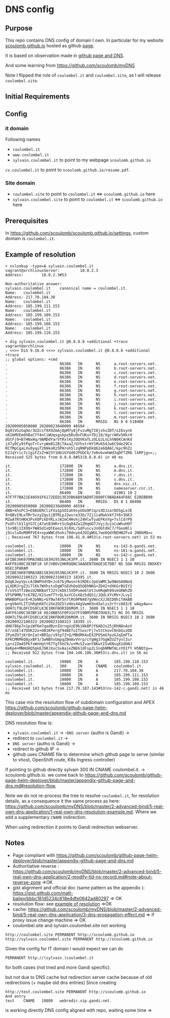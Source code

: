 # DNS config

## Purpose

This repo contains DNS config of domain I own.
In particular for my website  [scoulomb.github.io](scoulomb.github.io) hosted as github [page](https://github.com/scoulomb/scoulomb.github.io).

It is based on observation made in [github page and DNS](https://github.com/scoulomb/github-page-helm-deployer/blob/master/appendix-github-page-and-dns.md).

And some learning from https://github.com/scoulomb/myDNS

Note I flipped the role of `coulombel.it` and `coulombel.site`, as I will release `coulombel.site`.

## Initial Requirements

## Config

### it domain

Following names 
- `coulombel.it`
- `www.coulombel.it`
- `sylvain.coulombel.it`
to point to my webpage `scoulomb.github.io`

`cv.coulombel.it` to point to  `scoulomb.github.io/resume.pdf`.

### Site domain

- `coulombel.site` to point to  `coulombel.it` <=> `scoulomb.github.io` here
- `sylvain.coulombel.site` to point to `coulombel.it` <=> `scoulomb.github.io` here

## Prerequisites

In https://github.com/scoulomb/scoulomb.github.io/settings, custom domain is `coulombel.it`.

## Example of resolution 

````shell script
➤ nslookup -type=A sylvain.coulombel.it                                                                                                                                       vagrant@archlinuxServer:         10.0.2.3
Address:        10.0.2.3#53

Non-authoritative answer:
sylvain.coulombel.it    canonical name = coulombel.it.
Name:   coulombel.it
Address: 217.70.184.38
Name:   coulombel.it
Address: 185.199.111.153
Name:   coulombel.it
Address: 185.199.109.153
Name:   coulombel.it
Address: 185.199.108.153
Name:   coulombel.it
Address: 185.199.110.153

➤ dig sylvain.coulombel.it @8.8.8.8 +additional +trace                   vagrant@archlinux
; <<>> DiG 9.16.0 <<>> sylvain.coulombel.it @8.8.8.8 +additional +trace
;; global options: +cmd
.                       86386   IN      NS      a.root-servers.net.
.                       86386   IN      NS      b.root-servers.net.
.                       86386   IN      NS      c.root-servers.net.
.                       86386   IN      NS      d.root-servers.net.
.                       86386   IN      NS      e.root-servers.net.
.                       86386   IN      NS      f.root-servers.net.
.                       86386   IN      NS      g.root-servers.net.
.                       86386   IN      NS      h.root-servers.net.
.                       86386   IN      NS      i.root-servers.net.
.                       86386   IN      NS      j.root-servers.net.
.                       86386   IN      NS      k.root-servers.net.
.                       86386   IN      NS      l.root-servers.net.
.                       86386   IN      NS      m.root-servers.net.
.                       86386   IN      RRSIG   NS 8 0 518400 20200905050000 20200823040000 46594 . Dq91VGzGqOe/3UZcsf9X9ZmAjQpM7y8jFvzuMg7I8jxSv2DT/oI6synk vK1bMVEmdhBaCTY4nCiWUqsgskpxbRu9xFUKu+TDj18/XgrrARv5HkrH dGtFj9+B7HNxHq/9AMDdYarVtRxlKy2OQVKaTLzOLQJLnLhhN6KCAnKd iX7y0Cy9tPqoTrCvryWeB12BjTAxaZ/GYhstrHYlMv6SdJw6C9de29Cn RCfMpCgaLXv0yquT26NkoRz5PHroh5lzqRNPpDkQ62e6QA6C/kpc9hZz E2JqYric7c1giFZzZ+W25Y1Hb1GYUd0JPGDC6/7e0vbvmhWd3qDFTZR8 lkRPjg==;; Received 525 bytes from 8.8.8.8#53(8.8.8.8) in 40 ms

it.                     172800  IN      NS      a.dns.it.
it.                     172800  IN      NS      m.dns.it.
it.                     172800  IN      NS      r.dns.it.
it.                     172800  IN      NS      s.dns.it.
it.                     172800  IN      NS      dns.nic.it.
it.                     172800  IN      NS      nameserver.cnr.it.
it.                     86400   IN      DS      41901 10 2 47F7F7BA21E48591F6172EED13E35B66B93AD9F2880FC9BADA64F68C E28EBB90
it.                     86400   IN      RRSIG   DS 8 1 86400 20200905050000 20200823040000 46594 . dBB+khsPC3+E0AUERCliFVa1p5OIah9syUOa9PJqzsXDJzarDOSgLeJE 9+QBvI9LoTMr5vzyZqu1jBTRLpJ2wsre33b/7Zj1iaMakV4fJY6+3bK3 MZwATRtHKHJPvXOPikDYKLxJAImCHHvhjZ4HlwTyaEFKnYg+7slCdrP8 PxXFclh1lgYG7CjA7atB3HR+tScOqO4Za1ZHq6D7JVyj3ujnCuWhoH9f lSv9Bj1IXOQ+YWA5dIxQtEeezL9jRXL/SdFuscvJnOGtdkC7/fGooNli j9ivluOxM9MfVE4+spaWWCdSoki70dnyedJOIgWUL7we6QdYBEHN2Fv4 2N8kMQ==
;; Received 767 bytes from 198.41.0.4#53(a.root-servers.net) in 53 ms

coulombel.it.           10800   IN      NS      ns-142-b.gandi.net.
coulombel.it.           10800   IN      NS      ns-161-a.gandi.net.
coulombel.it.           10800   IN      NS      ns-142-c.gandi.net.
GFIBE36K070MA38B1S83H1953NGJK3FP.it. 3600 IN NSEC3 1 1 10 A4FF6100C383BF18 GFJVB6V2HKROQNC3AADEN7DAQE3E7DB7 NS SOA RRSIG DNSKEY NSEC3PARAM
GFIBE36K070MA38B1S83H1953NGJK3FP.it. 3600 IN RRSIG NSEC3 10 2 3600 20200922100323 20200823100323 18395 it. DdqKJwyVpccAJBWPd4YB+Jc67bjMwsnr6IRDEc3pUsWMC3w9NmSA0NoQ yLXDRJrgZ3i7lKk7WXhstxDgWToEUhQoQ5Q8hNKG+ZD42+dXKGrBUIY2 F/xVS3TfzBeiU2NKBaYTJ2YckDkl5VDPume6lUtJsHRqWh99skGRWhZD VFSP0MR/tc67BZ/K21vmfTYrQLkxYCGsX8z5dQS1/JQdLXYcMV+JLvyI WNHBOPGarE+K3oNNi+GT0w7AY5n7lRG9PN487gVWxcXJJBID8hiTAkBB p+gV6mYLIT1hRqhK8Tc2Xe2OZ5lxHUs44gVwmH3n45elzx3rYrz803/E wAqyAw==
OOH7LT9LOFCDS0CLK3E1RKFBORIQ6MGM.it. 3600 IN NSEC3 1 1 10 A4FF6100C383BF18 OOJ4BB5SF0FU1U7F59BMSPDB7OU6ILT1 NS DS RRSIG
OOH7LT9LOFCDS0CLK3E1RKFBORIQ6MGM.it. 3600 IN RRSIG NSEC3 10 2 3600 20200922100323 20200823100323 18395 it. dH6786p7n1piWf6m7qadBznIUrngVzE9b1NkBPJf6ADJs25jRhN8nAsV 67/oSEl47DUK22o+OB1KPergf948EfoITSoxrFj7xStCkovC0nbGuzDD 2PymZO7jKrOnIat+BRIp/v9tp7Z+Q/MBdRK4xEXZPOSmGfpzGJqImFTa KFKCMRMkQ8yxBF3/3wNBhvUmpqZ0mAvVVrp/cYgWg37GgWZUZfynlIur Lp+z2Zm45PkfxWnHqtY67Tgf5hC9/u+MvSIvanY8KwtI5vKNsqX1dbNJ 8eKp4+MNHU8Q5gkEJ98JXxcSvAajeZNE61dFsp2LSnqbNMWfALsYO1fY H5NQtg==
;; Received 912 bytes from 194.146.106.30#53(s.dns.it) in 56 ms

coulombel.it.           10800   IN      A       185.199.110.153
sylvain.coulombel.it.   300     IN      CNAME   coulombel.it.
coulombel.it.           10800   IN      A       217.70.184.38
coulombel.it.           10800   IN      A       185.199.111.153
coulombel.it.           10800   IN      A       185.199.108.153
coulombel.it.           10800   IN      A       185.199.109.153
;; Received 143 bytes from 217.70.187.143#53(ns-142-c.gandi.net) in 46 ms
````


This case mix the resolution flow of subdomain configuration and APEX
https://github.com/scoulomb/github-page-helm-deployer/blob/master/appendix-github-page-and-dns.md

DNS resolution flow is: 
- `sylvain.coulombel.it` ->
-`DNS server` (autho is Gandi) ->
- redirect to `coulombel.it` ->
- `DNS server` (autho is Gandi) ->
- redirect to github IP ->
- github uses CNAME file to determine which github page to serve (similar to vhost, OpenShift route, K8s Ingress controller)

If pointing to github directly 
sylvain 300 IN CNAME coulombel.it. -> scoulomb.github.io.
we come back to https://github.com/scoulomb/github-page-helm-deployer/blob/master/appendix-github-page-and-dns.md#resolution-flow,

Note we do not re-process the tree to resolve `coulombel.it`, for resolution details, as a consequence it the same process as here:
https://github.com/scoulomb/myDNS/blob/master/2-advanced-bind/5-real-own-dns-application/1-real-own-dns-resolution-example.md.
Where we add a supplementary `CNAME` indirection.

<!-- site and it the same, com had seen little difference yes confirm OK -->

When using redirection it points to Gandi redirection webserver.

## Notes 

- Page compliant with https://github.com/scoulomb/github-page-helm-deployer/blob/master/appendix-github-page-and-dns.md
- Authortiative reverse : https://github.com/scoulomb/myDNS/blob/master/2-advanced-bind/5-real-own-dns-application/2-modify-tld-ns-record.md#note-about-reverse-zone =>OK
- gist alignment and official doc (same pattern as the appendix ): https://gist.github.com/matt-bailey/bbbc181d5234c618e4dfe0642ad80297 => OK
- resolution flow: see [example of resolution](#Example-of-resolution) =>OK
- cache: https://github.com/scoulomb/myDNS/blob/master/2-advanced-bind/5-real-own-dns-application/3-dns-propagation-effect.md
=> if proxy issue change machine => OK
- coulombel.site and sylvain.coulombel.site not working 

````shell script
http://coulombel.site PERMANENT http://scoulomb.github.io
http://sylvain.coulombel.site PERMANENT http://scoulomb.github.io
````

Given the config for IT domain I would expect we can do

`PERMANENT http://(sylvain.)coulombel.it` 

for both cases (not tried and more Gandi specific).

but not due to DNS cache but redirection server cache because of old redirections (+ maybe old dns entries)
Since creating

````shell script
http://test.coulombel.site PERMANENT http://scoulomb.github.io 
And entry
test	CNAME	10800	webredir.vip.gandi.net.
````

is working directly
DNS config aligned with repo, waiting some time => 